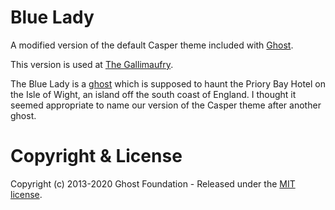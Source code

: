 # Blue Lady

A modified version of the default Casper theme included with [Ghost](http://github.com/tryghost/ghost/).

This version is used at [The Gallimaufry](https://thegallimaufry.show).

The Blue Lady is a [ghost](https://www.islandeye.co.uk/history/historic-parks/priory-bay-hotel.html) which is supposed to haunt the Priory Bay Hotel on the Isle of Wight, an island off the south coast of England. I thought it seemed appropriate to name our version of the Casper theme after another ghost. 

# Copyright & License

Copyright (c) 2013-2020 Ghost Foundation - Released under the [MIT license](LICENSE).
